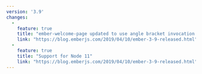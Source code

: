 ```yaml
---
version: '3.9'
changes:
  -
    feature: true
    title: "ember-welcome-page updated to use angle bracket invocation syntax"
    link: "https://blog.emberjs.com/2019/04/10/ember-3-9-released.html"
  -
    feature: true
    title: "Support for Node 11"
    link: "https://blog.emberjs.com/2019/04/10/ember-3-9-released.html"
---
```

